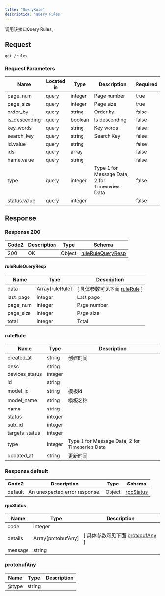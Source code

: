 ```yaml
---
title: "QueryRule"
description: 'Query Rules'
---
```

调用该接口Query Rules。

## Request


```
get /rules
```

###  Request Parameters

| Name | Located in | Type | Description |  Required |
| ---- | ---------- | ----------- | ----------- |  ---- |
| page_num | query | integer | Page number |  true |
| page_size | query | integer | Page size |  true |
| order_by | query | string | Order by |  false |
| is_descending | query | boolean | Is descending |  false |
| key_words | query | string | Key words |  false |
| search_key | query | string | Search Key |  false |
| id.value | query | string |  |  false |
| ids | query | array |  |  false |
| name.value | query | string |  |  false |
| type | query | integer | Type 1 for Message Data, 2 for Timeseries Data |  false |
| status.value | query | integer |  |  false |

## Response

### Response  200 
| Code2 | Description | Type | Schema |
| ---- | ----------- | ------ | ------ |
| 200 | OK | Object | [ruleRuleQueryResp](#ruleRuleQueryResp) |

#### ruleRuleQueryResp

| Name | Type | Description | 
| ---- | ---- | ----------- |         
| data | Array[ruleRule] |  [ 具体参数可见下面 [ruleRule](#ruleRule) ] |       
| last_page | integer | Last page |      
| page_num | integer | Page number |      
| page_size | integer | Page size |      
| total | integer | Total |   

### ruleRule
| Name | Type | Description | 
| ---- | ---- | ----------- |     
| created_at | string | 创建时间 |      
| desc | string |  |      
| devices_status | integer |  |      
| id | string |  |      
| model_id | string | 模板id |      
| model_name | string | 模板名称 |      
| name | string |  |      
| status | integer |  |      
| sub_id | integer |  |      
| targets_status | integer |  |      
| type | integer | Type 1 for Message Data, 2 for Timeseries Data |      
| updated_at | string | 更新时间 |   



### Response  default 
| Code2 | Description | Type | Schema |
| ---- | ----------- | ------ | ------ |
| default | An unexpected error response. | Object | [rpcStatus](#rpcStatus) |

#### rpcStatus

| Name | Type | Description | 
| ---- | ---- | ----------- |     
| code | integer |  |          
| details | Array[protobufAny] |  [ 具体参数可见下面 [protobufAny](#protobufAny) ] |       
| message | string |  |   

### protobufAny
| Name | Type | Description | 
| ---- | ---- | ----------- |     
| @type | string |  |   



